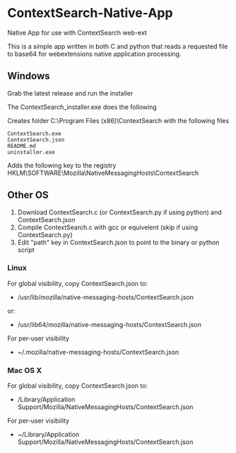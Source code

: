 # ContextSearch-Native-App
Native App for use with ContextSearch web-ext

This is a simple app written in both C and python that reads a requested file to base64 for webextensions native application processing.

## Windows
Grab the latest release and run the installer

The ContextSearch_installer.exe does the following

Creates folder C:\Program Files (x86)\ContextSearch with the following files

    ContextSearch.exe
    ContextSearch.json
    README.md
    uninstaller.exe

Adds the following key to the registry
HKLM\SOFTWARE\Mozilla\NativeMessagingHosts\ContextSearch

## Other OS
1. Download ContextSearch.c (or ContextSearch.py if using python) and ContextSearch.json
2. Compile ContextSearch.c with gcc or equivelent (skip if using ContextSearch.py)
2. Edit "path" key in ContextSearch.json to point to the binary or python script

### Linux
For global visibility, copy ContextSearch.json to:

* /usr/lib/mozilla/native-messaging-hosts/ContextSearch.json

or:

* /usr/lib64/mozilla/native-messaging-hosts/ContextSearch.json

For per-user visibility

* ~/.mozilla/native-messaging-hosts/ContextSearch.json

### Mac OS X
For global visibility, copy ContextSearch.json to:

* /Library/Application Support/Mozilla/NativeMessagingHosts/ContextSearch.json

For per-user visibility

* ~/Library/Application Support/Mozilla/NativeMessagingHosts/ContextSearch.json

